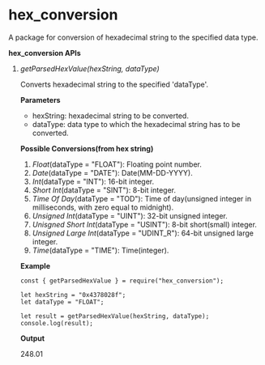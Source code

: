 # hex_conversion

A package for conversion of hexadecimal string to the specified data type.

**hex_conversion APIs**

1. _getParsedHexValue(hexString, dataType)_

   Converts hexadecimal string to the specified 'dataType'.

   **Parameters**

   - hexString: hexadecimal string to be converted.
   - dataType: data type to which the hexadecimal string has to be converted.

   **Possible Conversions(from hex string)**

   1. _Float_(dataType = "FLOAT"): Floating point number.
   2. _Date_(dataType = "DATE"): Date(MM-DD-YYYY).
   3. _Int_(dataType = "INT"): 16-bit integer.
   4. _Short Int_(dataType = "SINT"): 8-bit integer.
   5. _Time Of Day_(dataType = "TOD"): Time of day(unsigned integer in milliseconds, with zero equal to midnight).
   6. _Unsigned Int_(dataType = "UINT"): 32-bit unsigned integer.
   7. _Unisgned Short Int_(dataType = "USINT"): 8-bit short(small) integer.
   8. _Unsigned Large Int_(dataType = "UDINT_R"): 64-bit unsigned large integer.
   9. _Time_(dataType = "TIME"): Time(integer).

   **Example**

   ```
   const { getParsedHexValue } = require("hex_conversion");

   let hexString = "0x4378028f";
   let dataType = "FLOAT";

   let result = getParsedHexValue(hexString, dataType);
   console.log(result);
   ```

   **Output**

   248.01
